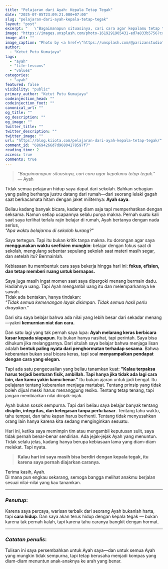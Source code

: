 ```yaml
---
title: "Pelajaran dari Ayah: Kepala Tetap Tegak"
date: "2025-07-05T23:09:21.000+07:00"
slug: "pelajaran-dari-ayah-kepala-tetap-tegak"
layout: "post"
excerpt: "   \"Bagaimanapun situasinya, cari cara agar kepalamu tetap tegak.\"  — Ayah    Tidak semua pelajaran hidup saya dapat dari sekolah. Bahkan sebagian yang paling berharga justru datang dari rumah—dari seorang lelaki gagah saat berkacamata hitam dengan jaket militernya: Ayah saya.   Beliau kadang banyak bicara, kadang diam saja tapi memperhatikan dengan seksama. Namun setiap ucapannya selalu punya makna. Pernah suatu kali saat saya terlihat terlalu rajin belajar di rumah, Ayah bertanya dengan nada s"
image: "https://images.unsplash.com/photo-1619291905431-ed7a833b5756?crop=entropy&cs=tinysrgb&fit=max&fm=jpg&ixid=M3wxMTc3M3wwfDF8c2VhcmNofDEyfHxkYWQlMjBhbmQlMjBzb258ZW58MHx8fHwxNzUxNzMxOTU5fDA&ixlib=rb-4.1.0&q=80&w=2000"
image_alt: ""
image_caption: "Photo by <a href=\"https://unsplash.com/@parizanstudio?utm_source=ghost&utm_medium=referral&utm_campaign=api-credit\">Parizan Studio</a> / <a href=\"https://unsplash.com/?utm_source=ghost&utm_medium=referral&utm_campaign=api-credit\">Unsplash</a>"
author:
  - "Ketut Putu Kumajaya"
tags:
  - "ayah"
  - "life-lessons"
  - "values"
categories:
  - "ayah"
featured: false
visibility: "public"
primary_author: "Ketut Putu Kumajaya"
codeinjection_head: ""
codeinjection_foot: ""
canonical_url: ""
og_title: ""
og_description: ""
og_image: ""
twitter_title: ""
twitter_description: ""
twitter_image: ""
url: "https://blog.kiiota.com/pelajaran-dari-ayah-kepala-tetap-tegak/"
comment_id: "68694266d7d96804278597f7"
reading_time: 2
access: true
comments: true
---
```


<!--kg-card-begin: markdown--><blockquote>
<p><em>&quot;Bagaimanapun situasinya, cari cara agar kepalamu tetap tegak.&quot;</em><br>
— Ayah</p>
</blockquote>
<p>Tidak semua pelajaran hidup saya dapat dari sekolah. Bahkan sebagian yang paling berharga justru datang dari rumah—dari seorang lelaki gagah saat berkacamata hitam dengan jaket militernya: <strong>Ayah saya</strong>.</p>
<p>Beliau kadang banyak bicara, kadang diam saja tapi memperhatikan dengan seksama. Namun setiap ucapannya selalu punya makna. Pernah suatu kali saat saya terlihat terlalu rajin belajar di rumah, Ayah bertanya dengan nada serius,<br>
<em>&quot;Apa waktu belajarmu di sekolah kurang?&quot;</em></p>
<p>Saya tertegun. Tapi itu bukan kritik tanpa makna. Itu dorongan agar saya <strong>menggunakan waktu seefisien mungkin</strong>: belajar dengan fokus saat di sekolah, mengulang sebentar sepulang sekolah saat materi masih segar, dan setelah itu? Bermainlah.</p>
<p>Kebiasaan itu membentuk cara saya bekerja hingga hari ini: <strong>fokus, efisien, dan tetap memberi ruang untuk bernapas.</strong></p>
<p>Saya juga masih ingat momen saat saya dipergoki menang bermain dadu. Hadiahnya uang. Tapi Ayah mengambil uang itu dan melemparkannya ke sawah.<br>
Tidak ada bentakan, hanya tindakan:<br>
<em>&quot;Tidak semua kemenangan layak disimpan. Tidak semua hasil perlu dirayakan.&quot;</em></p>
<p>Dari situ saya belajar bahwa ada nilai yang lebih besar dari sekadar menang—yakni <strong>kemurnian niat dan cara.</strong></p>
<p>Dan satu lagi yang tak pernah saya lupa: <strong>Ayah melarang keras berbicara kasar kepada siapapun</strong>. Itu bukan hanya nasihat, tapi perintah. Saya bisa dihukum jika melanggarnya. Dari situlah saya belajar bahwa menjaga lisan adalah <strong>bentuk paling nyata dari penghormatan terhadap sesama</strong>. Bahwa keberanian bukan soal bicara keras, tapi soal <strong>menyampaikan pendapat dengan cara yang elegan.</strong></p>
<p>Tapi ada satu pengecualian yang beliau tanamkan kuat: <strong>&quot;Kalau terpaksa harus terjadi benturan fisik, ambillah. Tapi hanya jika tidak ada lagi cara lain, dan kamu yakin kamu benar.&quot;</strong> Itu bukan ajaran untuk jadi bengal. Itu pelajaran tentang keberanian menjaga martabat. Tentang prinsip yang tidak boleh dijual meski harus menanggung resiko. Tentang tetap tenang, tapi jangan membiarkan nilai diinjak-injak.</p>
<p>Ayah bukan sosok sempurna. Tapi dari beliau saya belajar banyak tentang <strong>disiplin, integritas, dan ketegasan tanpa perlu kasar</strong>. Tentang tahu waktu, tahu tempat, dan tahu kapan harus berhenti. Tentang tidak menyusahkan orang lain hanya karena kita sedang menginginkan sesuatu.</p>
<p>Hari ini, ketika saya memimpin tim atau mengambil keputusan sulit, saya tidak pernah benar-benar sendirian. Ada jejak-jejak Ayah yang menuntun. Tidak selalu jelas, kadang hanya berupa kebiasaan lama yang diam-diam melekat. Tapi nyata.</p>
<blockquote>
<p><strong>Kalau hari ini saya masih bisa berdiri dengan kepala tegak, itu karena saya pernah diajarkan caranya.</strong></p>
</blockquote>
<p>Terima kasih, Ayah.<br>
Di mana pun engkau sekarang, semoga bangga melihat anakmu berjalan sesuai nilai-nilai yang kau tanamkan.</p>
<hr>
<h3 id="penutup"><em>Penutup</em>:</h3>
<p>Karena saya percaya, warisan terbaik dari seorang Ayah bukanlah harta, tapi <strong>cara hidup</strong>. Dan saya akan terus hidup dengan kepala tegak — bukan karena tak pernah kalah, tapi karena tahu caranya bangkit dengan hormat.</p>
<hr>
<h3 id="catatan-penulis"><em>Catatan penulis</em>:</h3>
<p>Tulisan ini saya persembahkan untuk Ayah saya—dan untuk semua Ayah yang mungkin tidak sempurna, tapi tetap berusaha menjadi kompas yang diam-diam menuntun anak-anaknya ke arah yang benar.</p>
<!--kg-card-end: markdown-->